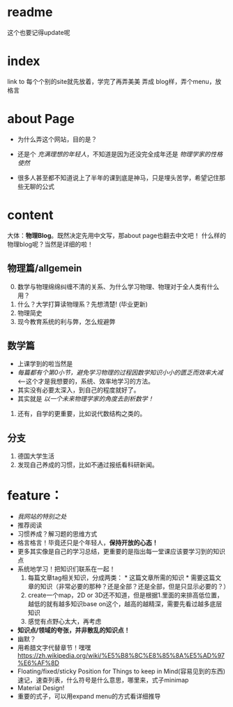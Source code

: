 # readme
这个也要记得update呢

# index
link to 每个个别的site就先放着，学完了再弄美美
弄成 blog样，弄个menu，放格言

# about Page
* 为什么弄这个网站，目的是？
* 还是个 *充满理想的年轻人*，不知道是因为还没完全成年还是 *物理学家的性格使然*

* 很多人甚至都不知道说上了半年的课到底是神马，只是埋头苦学，希望记住那些无聊的公式

# content
大体：**物理Blog**。既然决定先用中文写，那about page也翻去中文吧！
什么样的物理blog呢？当然是详细的啦！

## 物理篇/allgemein
0. 数学与物理绵绵纠缠不清的关系、为什么学习物理、物理对于全人类有什么用？
  100. 什么？大学打算读物理系？先想清楚! (毕业更新)
1. 物理简史
2. 现今教育系统的利与弊，怎么规避弊

## 数学篇
* 上课学到的啦当然是
* *每篇都有个第0小节，避免学习物理的过程因数学知识小小的匮乏而效率大减* <--这个才是我想要的，系统、效率地学习的方法。
* 其实没有必要太深入，到自己的程度就好了。
* 其实就是 *以一个未来物理学家的角度去剖析数学！*
1. 还有，自学的更重要，比如说代数结构之类的。

## 分支
1. 德国大学生活
2. 发现自己养成的习惯，比如不通过报纸看科研新闻。

# feature：
* *我网站的特别之处*
* 推荐阅读
* 习惯养成？解习题的思维方式
* 格言格言！毕竟还只是个年轻人，**保持开放的心态！**
* 更多其实像是自己的学习总结，更重要的是指出每一堂课应该要学习到的知识点
* 系统地学习！把知识们联系在一起！
    1. 每篇文章tag相关知识，分成两类：
      * 这篇文章所需的知识
      * 需要这篇文章的知识（非常必要的那种？还是全部？还是全部，但是只显示必要的？）
    2. create一个map，2D or 3D还不知道，但是根据1.里面的来排高低位置，越低的就有越多知识base on这个，越高的越精深，需要先看过越多底层知识
    3. 感觉有点野心太大，再考虑
* **知识点/领域的夸张，并非散乱的知识点！**
* 幽默？
* 用希腊文字代替章节！嘿嘿
  https://zh.wikipedia.org/wiki/%E5%B8%8C%E8%85%8A%E5%AD%97%E6%AF%8D
* Floating/fixed/sticky Position for Things to keep in Mind(容易见到的东西)速记，速查列表，什么符号是什么意思，哪里来，式子minimap
* Material Design!
* 重要的式子，可以用expand menu的方式看详细推导

